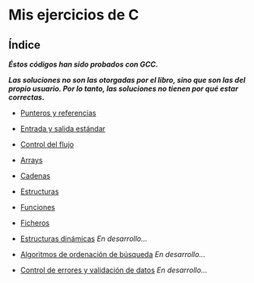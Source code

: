 # Mis ejercicios de C

## Índice

_**Éstos códigos han sido probados con GCC.**_

_**Las soluciones no son las otorgadas por el libro, sino que son las del propio
   usuario. Por lo tanto, las soluciones no tienen por qué estar correctas.**_

* [Punteros y referencias](https://github.com/lundrvs/C/blob/master/punt/README.md)

* [Entrada y salida estándar](https://github.com/lundrvs/C/blob/master/ES/README.md)

* [Control del flujo](https://github.com/Lundrvs/C/blob/master/cflu/README.md)

* [Arrays](https://github.com/lundrvs/C/blob/master/arr/README.md)

* [Cadenas](https://github.com/lundrvs/C/blob/master/cad/README.md)

* [Estructuras](https://github.com/lundrvs/C/blob/master/estr/README.md)

* [Funciones](https://github.com/Lundrvs/C/blob/master/fun/README.md)

* [Ficheros](https://github.com/Lundrvs/C/blob/master/fich/README.md)

* [Estructuras dinámicas]() _En desarrollo..._

* [Algoritmos de ordenación de búsqueda]() _En desarrollo..._

* [Control de errores y validación de datos]() _En desarrollo..._
